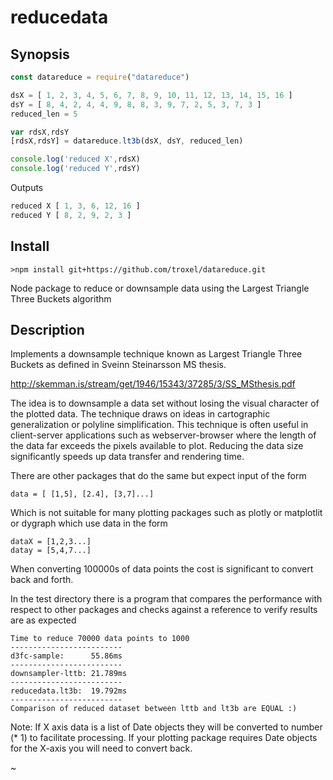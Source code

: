 # reducedata

## Synopsis

```javascript
const datareduce = require("datareduce")

dsX = [ 1, 2, 3, 4, 5, 6, 7, 8, 9, 10, 11, 12, 13, 14, 15, 16 ]
dsY = [ 8, 4, 2, 4, 4, 9, 8, 8, 3, 9, 7, 2, 5, 3, 7, 3 ]
reduced_len = 5

var rdsX,rdsY
[rdsX,rdsY] = datareduce.lt3b(dsX, dsY, reduced_len)

console.log('reduced X',rdsX)
console.log('reduced Y',rdsY)
```

Outputs 

```javascript
reduced X [ 1, 3, 6, 12, 16 ]
reduced Y [ 8, 2, 9, 2, 3 ]
```


## Install 
```
>npm install git+https://github.com/troxel/datareduce.git
```


Node package to reduce or downsample data using the Largest Triangle Three Buckets algorithm

## Description

Implements a downsample technique known as Largest Triangle Three Buckets as defined in Sveinn Steinarsson MS thesis.

http://skemman.is/stream/get/1946/15343/37285/3/SS_MSthesis.pdf

The idea is to downsample a data set without losing the visual character of the plotted data. The technique draws on ideas in cartographic generalization or polyline simplification. This technique is often useful in client-server applications such as webserver-browser where the length of the data far exceeds the pixels available to plot. Reducing the data size significantly speeds up data transfer and rendering time.

There are other packages that do the same but expect input of the form 
```
data = [ [1,5], [2.4], [3,7]...]
```

Which is not suitable for many plotting packages such as plotly or matplotlit or dygraph which use data in the form

```
dataX = [1,2,3...]
datay = [5,4,7...]
```

When converting 100000s of data points the cost is significant to convert back and forth. 

In the test directory there is a program that compares the performance with respect to other packages and checks against a reference to verify results are as expected

```
Time to reduce 70000 data points to 1000
-------------------------
d3fc-sample:      55.86ms
-------------------------
downsampler-lttb: 21.789ms
-------------------------
reducedata.lt3b:  19.792ms
-------------------------
Comparison of reduced dataset between lttb and lt3b are EQUAL :)
```

Note: If X axis data is a list of Date objects they will be converted to number (* 1) to facilitate processing. If your plotting package requires Date objects for the X-axis you will need to convert back.


~

